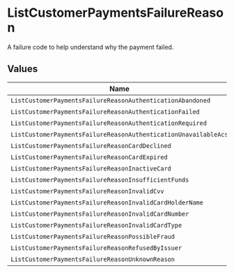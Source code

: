 # ListCustomerPaymentsFailureReason

A failure code to help understand why the payment failed.


## Values

| Name                                                            | Value                                                           |
| --------------------------------------------------------------- | --------------------------------------------------------------- |
| `ListCustomerPaymentsFailureReasonAuthenticationAbandoned`      | authentication_abandoned                                        |
| `ListCustomerPaymentsFailureReasonAuthenticationFailed`         | authentication_failed                                           |
| `ListCustomerPaymentsFailureReasonAuthenticationRequired`       | authentication_required                                         |
| `ListCustomerPaymentsFailureReasonAuthenticationUnavailableAcs` | authentication_unavailable_acs                                  |
| `ListCustomerPaymentsFailureReasonCardDeclined`                 | card_declined                                                   |
| `ListCustomerPaymentsFailureReasonCardExpired`                  | card_expired                                                    |
| `ListCustomerPaymentsFailureReasonInactiveCard`                 | inactive_card                                                   |
| `ListCustomerPaymentsFailureReasonInsufficientFunds`            | insufficient_funds                                              |
| `ListCustomerPaymentsFailureReasonInvalidCvv`                   | invalid_cvv                                                     |
| `ListCustomerPaymentsFailureReasonInvalidCardHolderName`        | invalid_card_holder_name                                        |
| `ListCustomerPaymentsFailureReasonInvalidCardNumber`            | invalid_card_number                                             |
| `ListCustomerPaymentsFailureReasonInvalidCardType`              | invalid_card_type                                               |
| `ListCustomerPaymentsFailureReasonPossibleFraud`                | possible_fraud                                                  |
| `ListCustomerPaymentsFailureReasonRefusedByIssuer`              | refused_by_issuer                                               |
| `ListCustomerPaymentsFailureReasonUnknownReason`                | unknown_reason                                                  |